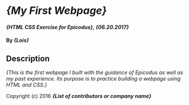 # _{My First Webpage}_

#### _{HTML CSS Exercise for Epicodus}, {06.20.2017}_

#### By _**{Lois}**_

## Description

_{This is the first webpage I built with the guidance of Epicodus as well as my past experience. Its purpose is to practice building a webpage using HTML and CSS.}_

Copyright (c) 2016 **_{List of contributors or company name}_**
